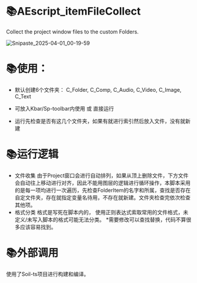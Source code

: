 # 📚AEscript_itemFileCollect
Collect the project window files to the custom Folders.

![Snipaste_2025-04-01_00-19-59](https://github.com/user-attachments/assets/ef53a3b0-6aa5-4aca-aa1a-86dba43dc72a)

# 📚使用：
* 默认创建6个文件夹：
C_Folder,
C_Comp,
C_Audio,
C_Video,
C_Image,
C_Text

* 可放入Kbar/Sp-toolbar内使用 或 直接运行
* 运行先检查是否有这几个文件夹，如果有就进行索引然后放入文件，没有就新建

# 📚运行逻辑
* 文件收集
由于Project窗口会进行自动排列，如果从顶上删除文件，下方文件会自动往上移动进行对齐，因此不能用图层的逻辑进行循环操作，本脚本采用的是每一项均进行一次遍历，先检查FolderItem的名字和所属，查找是否存在自定文件夹，存在就指定变量名待用，不存在就新建。文件夹检查完依次检查其他项。
* 格式分类
格式是写死在脚本内的，
使用正则表达式索取常用的文件格式，未定义/未写入脚本的格式可能无法分类。
*需要修改可以查找替换，代码不算很多应该容易找到。

# 📚外部调用
使用了Soil-ts项目进行构建和编译。

